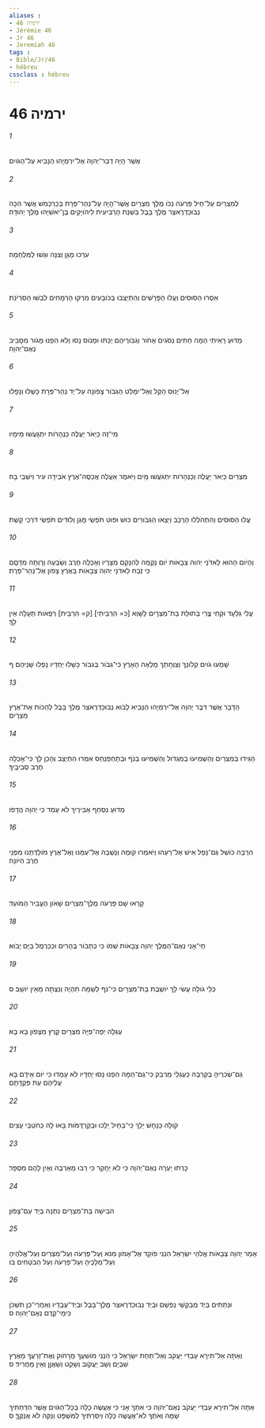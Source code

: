 ```yaml
---
aliases : 
- ירמיה 46
- Jérémie 46
- Jr 46
- Jeremiah 46
tags : 
- Bible/Jr/46
- hébreu
cssclass : hébreu
---
```


# ירמיה 46

###### 1
אֲשֶׁר הָיָה דְבַר־יְהוָה אֶל־יִרְמְיָהוּ הַנָּבִיא עַל־הַגֹּויִם׃
###### 2
לְמִצְרַיִם עַל־חֵיל פַּרְעֹה נְכֹו מֶלֶךְ מִצְרַיִם אֲשֶׁר־הָיָה עַל־נְהַר־פְּרָת בְּכַרְכְּמִשׁ אֲשֶׁר הִכָּה נְבוּכַדְרֶאצַּר מֶלֶךְ בָּבֶל בִּשְׁנַת הָרְבִיעִית לִיהֹויָקִים בֶּן־יֹאשִׁיָּהוּ מֶלֶךְ יְהוּדָה׃
###### 3
עִרְכוּ מָגֵן וְצִנָּה וּגְשׁוּ לַמִּלְחָמָה׃
###### 4
אִסְרוּ הַסּוּסִים וַעֲלוּ הַפָּרָשִׁים וְהִתְיַצְּבוּ בְּכֹובָעִים מִרְקוּ הָרְמָחִים לִבְשׁוּ הַסִּרְיֹנֹת׃
###### 5
מַדּוּעַ רָאִיתִי הֵמָּה חַתִּים נְסֹגִים אָחֹור וְגִבֹּורֵיהֶם יֻכַּתּוּ וּמָנֹוס נָסוּ וְלֹא הִפְנוּ מָגֹור מִסָּבִיב נְאֻם־יְהוָה׃
###### 6
אַל־יָנוּס הַקַּל וְאַל־יִמָּלֵט הַגִּבֹּור צָפֹונָה עַל־יַד נְהַר־פְּרָת כָּשְׁלוּ וְנָפָלוּ׃
###### 7
מִי־זֶה כַּיְאֹר יַעֲלֶה כַּנְּהָרֹות יִתְגָּעֲשׁוּ מֵימָיו׃
###### 8
מִצְרַיִם כַּיְאֹר יַעֲלֶה וְכַנְּהָרֹות יִתְגֹּעֲשׁוּ מָיִם וַיֹּאמֶר אַעֲלֶה אֲכַסֶּה־אֶרֶץ אֹבִידָה עִיר וְיֹשְׁבֵי בָהּ׃
###### 9
עֲלוּ הַסּוּסִים וְהִתְהֹלְלוּ הָרֶכֶב וְיֵצְאוּ הַגִּבֹּורִים כּוּשׁ וּפוּט תֹּפְשֵׂי מָגֵן וְלוּדִים תֹּפְשֵׂי דֹּרְכֵי קָשֶׁת׃
###### 10
וְהַיֹּום הַהוּא לַאדֹנָי יְהוִה צְבָאֹות יֹום נְקָמָה לְהִנָּקֵם מִצָּרָיו וְאָכְלָה חֶרֶב וְשָׂבְעָה וְרָוְתָה מִדָּםָם כִּי זֶבַח לַאדֹנָי יְהוִה צְבָאֹות בְּאֶרֶץ צָפֹון אֶל־נְהַר־פְּרָת׃
###### 11
עֲלִי גִלְעָד וּקְחִי צֳרִי בְּתוּלַת בַּת־מִצְרָיִם לַשָּׁוְא [כ= הִרְבֵּיתִי] [ק= הִרְבֵּית] רְפֻאֹות תְּעָלָה אֵין לָךְ׃
###### 12
שָׁמְעוּ גֹויִם קְלֹונֵךְ וְצִוְחָתֵךְ מָלְאָה הָאָרֶץ כִּי־גִבֹּור בְּגִבֹּור כָּשָׁלוּ יַחְדָּיו נָפְלוּ שְׁנֵיהֶם׃ ף
###### 13
הַדָּבָר אֲשֶׁר דִּבֶּר יְהוָה אֶל־יִרְמְיָהוּ הַנָּבִיא לָבֹוא נְבוּכַדְרֶאצַּר מֶלֶךְ בָּבֶל לְהַכֹּות אֶת־אֶרֶץ מִצְרָיִם׃
###### 14
הַגִּידוּ בְמִצְרַיִם וְהַשְׁמִיעוּ בְמִגְדֹּול וְהַשְׁמִיעוּ בְנֹף וּבְתַחְפַּנְחֵס אִמְרוּ הִתְיַצֵּב וְהָכֵן לָךְ כִּי־אָכְלָה חֶרֶב סְבִיבֶיךָ׃
###### 15
מַדּוּעַ נִסְחַף אַבִּירֶיךָ לֹא עָמַד כִּי יְהוָה הֲדָפֹו׃
###### 16
הִרְבָּה כֹּושֵׁל גַּם־נָפַל אִישׁ אֶל־רֵעֵהוּ וַיֹּאמְרוּ קוּמָה וְנָשֻׁבָה אֶל־עַמֵּנוּ וְאֶל־אֶרֶץ מֹולַדְתֵּנוּ מִפְּנֵי חֶרֶב הַיֹּונָה׃
###### 17
קָרְאוּ שָׁם פַּרְעֹה מֶלֶךְ־מִצְרַיִם שָׁאֹון הֶעֱבִיר הַמֹּועֵד׃
###### 18
חַי־אָנִי נְאֻם־הַמֶּלֶךְ יְהוָה צְבָאֹות שְׁמֹו כִּי כְּתָבֹור בֶּהָרִים וּכְכַרְמֶל בַּיָּם יָבֹוא׃
###### 19
כְּלֵי גֹולָה עֲשִׂי לָךְ יֹושֶׁבֶת בַּת־מִצְרָיִם כִּי־נֹף לְשַׁמָּה תִהְיֶה וְנִצְּתָה מֵאֵין יֹושֵׁב׃ ס
###### 20
עֶגְלָה יְפֵה־פִיָּה מִצְרָיִם קֶרֶץ מִצָּפֹון בָּא בָא׃
###### 21
גַּם־שְׂכִרֶיהָ בְקִרְבָּהּ כְּעֶגְלֵי מַרְבֵּק כִּי־גַם־הֵמָּה הִפְנוּ נָסוּ יַחְדָּיו לֹא עָמָדוּ כִּי יֹום אֵידָם בָּא עֲלֵיהֶם עֵת פְּקֻדָּתָם׃
###### 22
קֹולָהּ כַּנָּחָשׁ יֵלֵךְ כִּי־בְחַיִל יֵלֵכוּ וּבְקַרְדֻּמֹּות בָּאוּ לָהּ כְּחֹטְבֵי עֵצִים׃
###### 23
כָּרְתוּ יַעְרָהּ נְאֻם־יְהוָה כִּי לֹא יֵחָקֵר כִּי רַבּוּ מֵאַרְבֶּה וְאֵין לָהֶם מִסְפָּר׃
###### 24
הֹבִישָׁה בַּת־מִצְרָיִם נִתְּנָה בְּיַד עַם־צָפֹון׃
###### 25
אָמַר יְהוָה צְבָאֹות אֱלֹהֵי יִשְׂרָאֵל הִנְנִי פֹוקֵד אֶל־אָמֹון מִנֹּא וְעַל־פַּרְעֹה וְעַל־מִצְרַיִם וְעַל־אֱלֹהֶיהָ וְעַל־מְלָכֶיהָ וְעַל־פַּרְעֹה וְעַל הַבֹּטְחִים בֹּו׃
###### 26
וּנְתַתִּים בְּיַד מְבַקְשֵׁי נַפְשָׁם וּבְיַד נְבוּכַדְרֶאצַּר מֶלֶךְ־בָּבֶל וּבְיַד־עֲבָדָיו וְאַחֲרֵי־כֵן תִּשְׁכֹּן כִּימֵי־קֶדֶם נְאֻם־יְהוָה׃ ס
###### 27
וְאַתָּה אַל־תִּירָא עַבְדִּי יַעֲקֹב וְאַל־תֵּחַת יִשְׂרָאֵל כִּי הִנְנִי מֹושִׁעֲךָ מֵרָחֹוק וְאֶת־זַרְעֲךָ מֵאֶרֶץ שִׁבְיָם וְשָׁב יַעֲקֹוב וְשָׁקַט וְשַׁאֲןַן וְאֵין מַחֲרִיד׃ ס
###### 28
אַתָּה אַל־תִּירָא עַבְדִּי יַעֲקֹב נְאֻם־יְהוָה כִּי אִתְּךָ אָנִי כִּי אֶעֱשֶׂה כָלָה בְּכָל־הַגֹּויִם אֲשֶׁר הִדַּחְתִּיךָ שָׁמָּה וְאֹתְךָ לֹא־אֶעֱשֶׂה כָלָה וְיִסַּרְתִּיךָ לַמִּשְׁפָּט וְנַקֵּה לֹא אֲנַקֶּךָּ׃ ס
